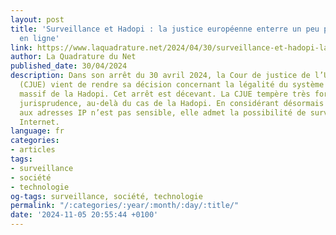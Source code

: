 ```yaml
---
layout: post
title: 'Surveillance et Hadopi : la justice européenne enterre un peu plus l’anonymat
  en ligne'
link: https://www.laquadrature.net/2024/04/30/surveillance-et-hadopi-la-justice-europeenne-enterre-un-peu-plus-lanonymat-en-ligne
author: La Quadrature du Net
published_date: 30/04/2024
description: Dans son arrêt du 30 avril 2024, la Cour de justice de l’Union européenne
  (CJUE) vient de rendre sa décision concernant la légalité du système de surveillance
  massif de la Hadopi. Cet arrêt est décevant. La CJUE tempère très fortement sa précédente
  jurisprudence, au-delà du cas de la Hadopi. En considérant désormais que l’accès
  aux adresses IP n’est pas sensible, elle admet la possibilité de surveiller massivement
  Internet.
language: fr
categories:
- articles
tags:
- surveillance
- société
- technologie
og-tags: surveillance, société, technologie
permalink: "/:categories/:year/:month/:day/:title/"
date: '2024-11-05 20:55:44 +0100'
---
```

